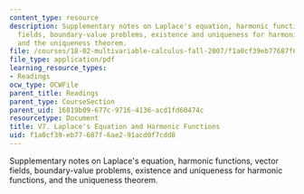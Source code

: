```yaml
---
content_type: resource
description: Supplementary notes on Laplace's equation, harmonic functions, vector
  fields, boundary-value problems, existence and uniqueness for harmonic functions,
  and the uniqueness theorem.
file: /courses/18-02-multivariable-calculus-fall-2007/f1a0cf39eb77687f6ae291acd0f7cdd8_laplace_eqn.pdf
file_type: application/pdf
learning_resource_types:
- Readings
ocw_type: OCWFile
parent_title: Readings
parent_type: CourseSection
parent_uid: 16819b09-677c-9716-4136-acd1fd60474c
resourcetype: Document
title: V7. Laplace's Equation and Harmonic Functions
uid: f1a0cf39-eb77-687f-6ae2-91acd0f7cdd8
---
```

Supplementary notes on Laplace's equation, harmonic functions, vector fields, boundary-value problems, existence and uniqueness for harmonic functions, and the uniqueness theorem.